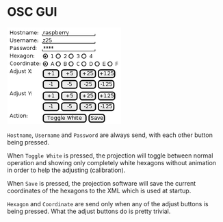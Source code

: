 # OSC GUI

![](remote.png)

`Hostname`, `Username` and `Password` are always send, with each other button being pressed.

When `Toggle White` is pressed, the projection will toggle between normal operation and showing only completely white hexagons without animation in order to help the adjusting (calibration).

When `Save` is pressed, the projection software will save the current coordinates of the hexagons to the XML which is used at startup.

`Hexagon` and `Coordinate` are send only when any of the adjust buttons is being pressed. What the adjust buttons do is pretty trivial.
